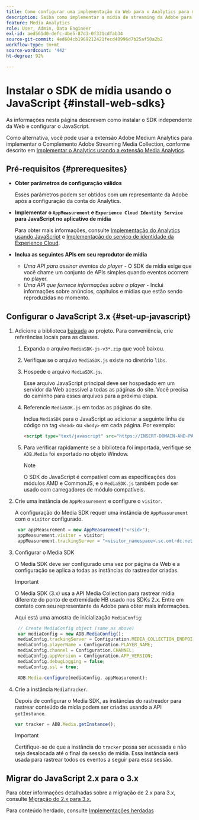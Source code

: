 ```yaml
---
title: Como configurar uma implementação da Web para o Analytics para mídia de streaming
description: Saiba como implementar a mídia de streaming da Adobe para aplicativos web.
feature: Media Analytics
role: User, Admin, Data Engineer
exl-id: aed561d0-defc-4be5-87d3-0f331cdfab34
source-git-commit: 4ed604cb1969212421fecd40996d7b25af50a2b2
workflow-type: tm+mt
source-wordcount: '442'
ht-degree: 92%

---
```


# Instalar o SDK de mídia usando o JavaScript {#install-web-sdks}

As informações nesta página descrevem como instalar o SDK independente da Web e configurar o JavaScript.

Como alternativa, você pode usar a extensão Adobe Medium Analytics para implementar o Complemento Adobe Streaming Media Collection, conforme descrito em [Implementar o Analytics usando a extensão Media Analytics](/help/implementation/media-sdk/setup/web-implementation-tags.md).

## Pré-requisitos  {#prerequesites}

* **Obter parâmetros de configuração válidos**

  Esses parâmetros podem ser obtidos com um representante da Adobe após a configuração da conta do Analytics.

* **Implementar o `AppMeasurement` e `Experience Cloud Identity Service` para JavaScript no aplicativo de mídia**

  Para obter mais informações, consulte [Implementação do Analytics usando JavaScript](https://experienceleague.adobe.com/docs/analytics/implementation/js/overview.html?lang=pt-BR) e [Implementação do serviço de identidade da Experience Cloud](https://experienceleague.adobe.com/docs/id-service/using/implementation/setup-analytics.html?lang=pt-BR).

* **Inclua as seguintes APIs em seu reprodutor de mídia**

   * *Uma API para assinar eventos do player* - O SDK de mídia exige que você chame um conjunto de APIs simples quando eventos ocorrem no player.
   * *Uma API que fornece informações sobre o player* - Inclui informações sobre anúncios, capítulos e mídias que estão sendo reproduzidas no momento.

## Configurar o JavaScript 3.x {#set-up-javascript}

1. Adicione a biblioteca [baixada](/help/getting-started/download-sdks.md) ao projeto. Para conveniência, crie referências locais para as classes.

   1. Expanda o arquivo `MediaSDK-js-v3*.zip` que você baixou.
   1. Verifique se o arquivo `MediaSDK.js` existe no diretório `libs`.

   1. Hospede o arquivo `MediaSDK.js`.

      Esse arquivo JavaScript principal deve ser hospedado em um servidor da Web acessível a todas as páginas do site. Você precisa do caminho para esses arquivos para a próxima etapa.

   1. Referencie `MediaSDK.js` em todas as páginas do site.

      Inclua `MediaSDK` para o JavaScript ao adicionar a seguinte linha de código na tag `<head>` ou `<body>` em cada página. Por exemplo:

      ```html
      <script type="text/javascript" src="https://INSERT-DOMAIN-AND-PATH-TO-CODE-HERE/MediaSDK.js"></script>
      ```

   1. Para verificar rapidamente se a biblioteca foi importada, verifique se `ADB.Media` foi exportado no objeto Window.

      >[!NOTE]
      >
      >O SDK do JavaScript é compatível com as especificações dos módulos AMD e CommonJS, e o `MediaSDK.js` também pode ser usado com carregadores de módulo compatíveis.

1. Crie uma instância de `AppMeasurement` e configure o `visitor`.

   A configuração do Media SDK requer uma instância de `AppMeasurement` com o `visitor` configurado.

   ```js
    var appMeasurement = new AppMeasurement("<rsid>");
    appMeasurement.visitor = visitor;
    appMeasurement.trackingServer = "<visitor_namespace>.sc.omtrdc.net";
   ```

1. Configurar o Media SDK

   O Media SDK deve ser configurado uma vez por página da Web e a configuração se aplica a todas as instâncias do rastreador criadas.

   >[!IMPORTANT]
   >
   > O Media SDK (3.x) usa a API Media Collection para rastrear mídia diferente do ponto de extremidade HB usado nos SDKs 2.x. Entre em contato com seu representante da Adobe para obter mais informações.

   Aqui está uma amostra de inicialização `MediaConfig`:

   ```js
    // Create MediaConfig object (same as above)
    var mediaConfig = new ADB.MediaConfig();
    mediaConfig.trackingServer = Configuration.MEDIA_COLLECTION_ENDPOINT;
    mediaConfig.playerName = Configuration.PLAYER_NAME;
    mediaConfig.channel = Configuration.CHANNEL;
    mediaConfig.appVersion = Configuration.APP_VERSION;
    mediaConfig.debugLogging = false;
    mediaConfig.ssl = true;
   
    ADB.Media.configure(mediaConfig, appMeasurement);
   ```

1. Crie a instância `MediaTracker`.

   Depois de configurar o Media SDK, as instâncias do rastreador para rastrear conteúdo de mídia podem ser criadas usando a API `getInstance`.

   ```js
   var tracker = ADB.Media.getInstance();
   ```

   >[!IMPORTANT]
   >
   >Certifique-se de que a instância do `tracker` possa ser acessada e não seja desalocada até o final da sessão de mídia. Essa instância será usada para rastrear todos os eventos a seguir para essa sessão.

## Migrar do JavaScript 2.x para o 3.x

Para obter informações detalhadas sobre a migração de 2.x para 3.x, consulte [Migração do 2.x para 3.x.](https://adobe-marketing-cloud.github.io/media-sdks/reference/javascript_3x/MigrationGuide.html)

Para conteúdo herdado, consulte [Implementações herdadas](/help/legacy/media-sdk/setup/setup-overview.md)
